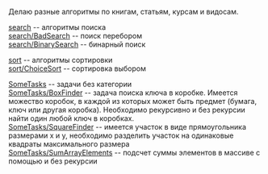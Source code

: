 Делаю разные алгоритмы по книгам, статьям, курсам и видосам.

[search](https://github.com/Envoy89/TrainingAlgorithms/tree/master/src/main/java/search) -- алгоритмы поиска  
[search/BadSearch](https://github.com/Envoy89/TrainingAlgorithms/blob/master/src/main/java/search/BadSearch.java) -- поиск перебором  
[search/BinarySearch](https://github.com/Envoy89/TrainingAlgorithms/blob/master/src/main/java/search/BinarySearch.java) -- бинарный поиск  

[sort](https://github.com/Envoy89/TrainingAlgorithms/tree/master/src/main/java/sort) -- алгоритмы сортировки  
[sort/ChoiceSort](https://github.com/Envoy89/TrainingAlgorithms/blob/master/src/main/java/sort/ChoiceSort.java) -- 
сортировка выбором  

[SomeTasks](https://github.com/Envoy89/TrainingAlgorithms/tree/master/src/main/java/SomeTasks/BoxFinder) --
задачи без категории  
[SomeTasks/BoxFinder](https://github.com/Envoy89/TrainingAlgorithms/blob/master/src/main/java/SomeTasks/BoxFinder/BoxFinder.java)
 -- задача поиска ключа в коробке. Имеется можество коробок, в каждой из которых может быть предмет
 (бумага, ключ или другая коробка). Необходимо рекурсивно и без рекурсии найти один любой ключ в коробках.     
[SomeTasks/SquareFinder](https://github.com/Envoy89/TrainingAlgorithms/blob/master/src/main/java/SomeTasks/SquareFinder/SquareFinder.java)
-- имеется участок в виде прямоугольника размерами x и y, необходимо разделить участок на одинаковые квадраты максимального размера  
[SomeTasks/SumArrayElements](https://github.com/Envoy89/TrainingAlgorithms/blob/master/src/main/java/SomeTasks/SumArrayElements/SumArrayElements.java)
-- подсчет суммы элементов в массиве с помощью и без рекурсии